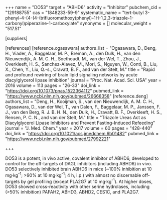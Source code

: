 +++
name = "DO53"
target = "ABHD6"
activity = "Inhibitor"
pubchem_cid = "129188755"
cas = "1848233-59-9"
systematic_name = "tert-butyl 3-phenyl-4-(4-(4-(trifluoromethoxy)phenyl)-1H-1,2,3-triazole-1-carbonyl)piperazine-1-carboxylate"
synonyms = []
molecular_weight = "517.51"

[suppliers]

[references]
    [reference.ogasawara]
        authors_list = "Ogasawara, D., Deng, H., Viader, A., Baggelaar, M. P., Breman, A., den Dulk, H., van den Nieuwendijk, A. M. C. H., Soethoudt, M., van der Wel, T., Zhou, J., Overkleeft, H. S., Sanchez-Alavez, M., Mori, S., Nguyen, W., Conti, B., Liu, X., Chen, Y., Liu, Q.-s., Cravatt, B. F., and van der Stelt, M."
        title = "Rapid and profound rewiring of brain lipid signaling networks by acute diacylglycerol lipase inhibition"
        journal = "Proc. Nat. Acad. Sci. USA"
        year = 2016
        volume = 113
        pages = "26-33"
        doi_link = "https://doi.org/10.1073/pnas.1522364112"
        pubmed_link = "https://www.ncbi.nlm.nih.gov/pubmed/26668358"
    [reference.deng]
        authors_list = "Deng, H., Kooijman, S., van den Nieuwendijk, A. M. C. H., Ogasawara, D., van der Wel, T., van Dalen, F., Baggelaar, M. P., Janssen, F. J., van den Berg, R. J. B. H. N., den Dulk, H., Cravatt, B. F., Overkleeft, H. S., Rensen, P. C. N., and van der Stelt, M."
        title = "Triazole Ureas Act as Diacylglycerol Lipase Inhibitors and Prevent Fasting-Induced Refeeding"
        journal = "J. Med. Chem."
        year = 2017
        volume = 60
        pages = "428-440"
        doi_link = "https://doi.org/10.1021/acs.jmedchem.6b01482"
        pubmed_link = "https://www.ncbi.nlm.nih.gov/pubmed/27992221"

+++

DO53 is a potent, in vivo active, covalent inhibitor of ABHD6, developed to control for the off-targets of DAGL inhibitors (including ABHD6) in vivo. DO53 selectively inhibited brain ABHD6 in mice (~100% inhibition at 10 mg·kg<sup>-1</sup>; &gt;90% at 10 mg·kg<sup>-1</sup>; 4 h, i.p.) with almost no discernable off-targets by gel profiling (except PLA2G7 at 10 mg·kg<sup>-1</sup>). At higher doses, DO53 showed cross-reactivity with other serine hydrolases, including (&gt;50% inhibition) PAFAH2, ABHD3, ABHD2, CES1C, and PLA2G7.
